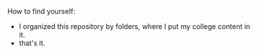 How to find yourself:

* I organized this repository by folders, where I put my college content in it.
* that's it.














